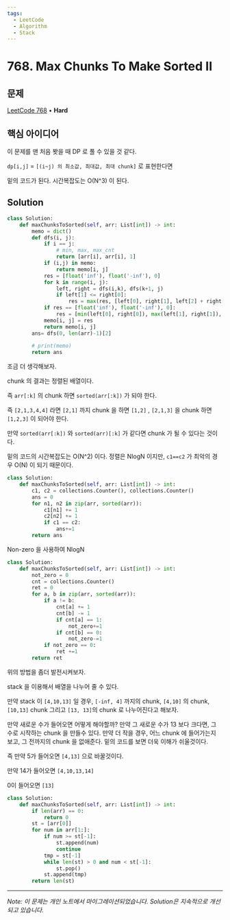```yaml
---
tags:
  - LeetCode
  - Algorithm
  - Stack
---
```


# 768. Max Chunks To Make Sorted II

## 문제

[LeetCode 768](https://leetcode.com/problems/max-chunks-to-make-sorted-ii/) • **Hard**

## 핵심 아이디어

이 문제를 맨 처음 봣을 때 DP 로 풀 수 있을 것 같다.

`dp[i,j]` = `[(i~j) 의 최소값, 최대값, 최대 chunk]` 로 표현한다면

밑의 코드가 된다. 시간복잡도는 O(N^3) 이 된다.

## Solution

```python
class Solution:
    def maxChunksToSorted(self, arr: List[int]) -> int:
        memo = dict()
        def dfs(i, j):
            if i == j:
                # min, max, max_cnt
                return [arr[i], arr[i], 1]
            if (i,j) in memo:
                return memo[i, j]
            res = [float('inf'), float('-inf'), 0]
            for k in range(i, j):
                left, right = dfs(i,k), dfs(k+1, j)
                if left[1] <= right[0]:
                    res = max(res, [left[0], right[1], left[2] + right[2] ], key= lambda x: x[2])
            if res == [float('inf'), float('-inf'), 0]:
                res = [min(left[0], right[0]), max(left[1], right[1]), 1]
            memo[i, j] = res
            return memo[i, j]
        ans= dfs(0, len(arr)-1)[2]
        
        # print(memo)
        return ans
```

조금 더 생각해보자.

chunk 의 결과는 정렬된 배열이다.

즉 `arr[:k]` 의 chunk 하면 `sorted(arr[:k])` 가 되야 한다.

즉 `[2,1,3,4,4]` 라면 `[2,1]` 까지 chunk 을 하면 `[1,2]` , `[2,1,3]` 을 chunk 하면 `[1,2,3]` 이 되어야 한다.

만약 `sorted(arr[:k])` 와 `sorted(arr)[:k]` 가 같다면 chunk 가 될 수 있다는 것이다.

밑의 코드의 시간복잡도는 O(N^2) 이다. 정렬은 NlogN 이지만, `c1==c2` 가 최악의 경우 O(N) 이 되기 때문이다.

```python
class Solution:
    def maxChunksToSorted(self, arr: List[int]) -> int:
        c1, c2 = collections.Counter(), collections.Counter()
        ans = 0
        for n1, n2 in zip(arr, sorted(arr)):
            c1[n1] += 1
            c2[n2] += 1
            if c1 == c2:
                ans+=1
        return ans
```

Non-zero 을 사용하여 NlogN

```python
class Solution:
    def maxChunksToSorted(self, arr: List[int]) -> int:
        not_zero = 0
        cnt = collections.Counter()
        ret = 0
        for a, b in zip(arr, sorted(arr)):
            if a != b:
                cnt[a] += 1
                cnt[b] -= 1
                if cnt[a] == 1:
                    not_zero+=1
                if cnt[b] == 0:
                    not_zero-=1
            if not_zero == 0:
                ret +=1
        return ret
```

위의 방법을 좀더 발전시켜보자.

stack 을 이용해서 배열을 나누어 줄 수 있다.

만약 stack 이 `[4,10,13]` 일 경우, `[-inf, 4]` 까지의 chunk, `[4,10]` 의 chunk, `[10,13]` chunk 그리고 `[13, 13]`의 chunk 로 나누어진다고 해보자.

만약 새로운 수가 들어오면 어떻게 해야할까? 만약 그 새로운 수가 13 보다 크다면, 그 수로 시작하는 chunk 을 만들수 있다. 만약 더 작을 경우, 어느 chunk 에 들어가는지 보고, 그 전까지의 chunk 을 없애준다. 밑의 코드를 보면 더욱 이해가 쉬울것이다.

즉 만약 5가 들어오면 `[4,13]` 으로 바꿀것이다.

만약 14가 들어오면 `[4,10,13,14]`

0이 들어오면 `[13]`

```python
class Solution:
    def maxChunksToSorted(self, arr: List[int]) -> int:
        if len(arr) == 0:
            return 0
        st = [arr[0]]
        for num in arr[1:]:
            if num >= st[-1]:
                st.append(num)
                continue
            tmp = st[-1]
            while len(st) > 0 and num < st[-1]:
                st.pop()
            st.append(tmp)
        return len(st)
```

---

*Note: 이 문제는 개인 노트에서 마이그레이션되었습니다. Solution은 지속적으로 개선되고 있습니다.*
